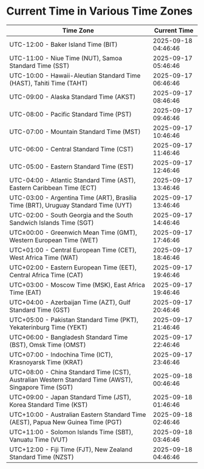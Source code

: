 # Current Time in Various Time Zones

| Time Zone | Current Time |
|-----------|--------------|
| UTC-12:00 - Baker Island Time (BIT) | 2025-09-18 04:46:46 |
| UTC-11:00 - Niue Time (NUT), Samoa Standard Time (SST) | 2025-09-17 05:46:46 |
| UTC-10:00 - Hawaii-Aleutian Standard Time (HAST), Tahiti Time (TAHT) | 2025-09-17 06:46:46 |
| UTC-09:00 - Alaska Standard Time (AKST) | 2025-09-17 08:46:46 |
| UTC-08:00 - Pacific Standard Time (PST) | 2025-09-17 09:46:46 |
| UTC-07:00 - Mountain Standard Time (MST) | 2025-09-17 10:46:46 |
| UTC-06:00 - Central Standard Time (CST) | 2025-09-17 11:46:46 |
| UTC-05:00 - Eastern Standard Time (EST) | 2025-09-17 12:46:46 |
| UTC-04:00 - Atlantic Standard Time (AST), Eastern Caribbean Time (ECT) | 2025-09-17 13:46:46 |
| UTC-03:00 - Argentina Time (ART), Brasília Time (BRT), Uruguay Standard Time (UYT) | 2025-09-17 13:46:46 |
| UTC-02:00 - South Georgia and the South Sandwich Islands Time (SGT) | 2025-09-17 14:46:46 |
| UTC±00:00 - Greenwich Mean Time (GMT), Western European Time (WET) | 2025-09-17 17:46:46 |
| UTC+01:00 - Central European Time (CET), West Africa Time (WAT) | 2025-09-17 18:46:46 |
| UTC+02:00 - Eastern European Time (EET), Central Africa Time (CAT) | 2025-09-17 19:46:46 |
| UTC+03:00 - Moscow Time (MSK), East Africa Time (EAT) | 2025-09-17 19:46:46 |
| UTC+04:00 - Azerbaijan Time (AZT), Gulf Standard Time (GST) | 2025-09-17 20:46:46 |
| UTC+05:00 - Pakistan Standard Time (PKT), Yekaterinburg Time (YEKT) | 2025-09-17 21:46:46 |
| UTC+06:00 - Bangladesh Standard Time (BST), Omsk Time (OMST) | 2025-09-17 22:46:46 |
| UTC+07:00 - Indochina Time (ICT), Krasnoyarsk Time (KRAT) | 2025-09-17 23:46:46 |
| UTC+08:00 - China Standard Time (CST), Australian Western Standard Time (AWST), Singapore Time (SGT) | 2025-09-18 00:46:46 |
| UTC+09:00 - Japan Standard Time (JST), Korea Standard Time (KST) | 2025-09-18 01:46:46 |
| UTC+10:00 - Australian Eastern Standard Time (AEST), Papua New Guinea Time (PGT) | 2025-09-18 02:46:46 |
| UTC+11:00 - Solomon Islands Time (SBT), Vanuatu Time (VUT) | 2025-09-18 03:46:46 |
| UTC+12:00 - Fiji Time (FJT), New Zealand Standard Time (NZST) | 2025-09-18 04:46:46 |
